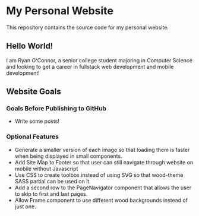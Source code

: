 # My Personal Website
This repository contains the source code for my personal website.

## Hello World!
I am Ryan O'Connor, a senior college student majoring in Computer 
Science and looking to get a career in fullstack web development
and mobile development!


## Website Goals

### Goals Before Publishing to GitHub
* Write some posts!

### Optional Features
* Generate a smaller version of each image so that loading them
is faster when being displayed in small components.
* Add Site Map to Footer so that user can still navigate through website on mobile without Javascript
* Use CSS to create toolbox instead of using SVG so that
wood-theme SASS partial can be used on it.
* Add a second row to the PageNavigator component that
allows the user to skip to first and last pages.
* Allow Frame component to use different wood backgrounds instead
of just one.


